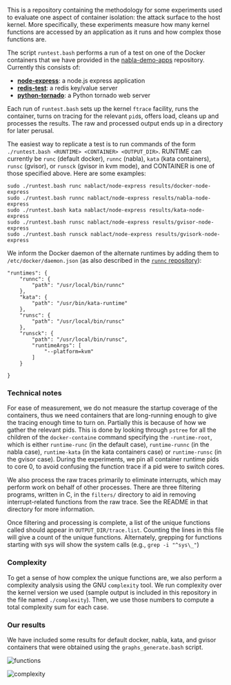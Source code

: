 This is a repository containing the methodology for some experiments
used to evaluate one aspect of container isolation: the attack surface
to the host kernel.  More specifically, these experiments measure how
many kernel functions are accessed by an application as it runs and
how complex those functions are.

The script `runtest.bash` performs a run of a test on one of the
Docker containers that we have provided in the
[nabla-demo-apps](https://github.com/nabla-containers/nabla-demo-apps)
repository.  Currently this consists of:

* [**node-express**][1]: a node.js express application 
* [**redis-test**][2]: a redis key/value server
* [**python-tornado**][3]: a Python tornado web server

Each run of `runtest.bash` sets up the kernel `ftrace` facility, runs
the container, turns on tracing for the relevant `pid`s, offers load,
cleans up and processes the results.  The raw and processed output
ends up in a directory for later perusal.

The easiest way to replicate a test is to run commands of the form
`./runtest.bash <RUNTIME> <CONTAINER> <OUTPUT_DIR>`.  RUNTIME can
currently be `runc` (default docker), `runnc` (nabla), `kata` (kata
containers), `runsc` (gvisor), or `runsck` (gvisor in kvm mode), and
CONTAINER is one of those specified above.  Here are some examples:

    sudo ./runtest.bash runc nablact/node-express results/docker-node-express
    sudo ./runtest.bash runnc nablact/node-express results/nabla-node-express
    sudo ./runtest.bash kata nablact/node-express results/kata-node-express
    sudo ./runtest.bash runsc nablact/node-express results/gvisor-node-express
    sudo ./runtest.bash runsck nablact/node-express results/gvisork-node-express
    
We inform the Docker daemon of the alternate runtimes by adding them
to `/etc/docker/daemon.json` (as also described in the [`runnc`
repository](https://github.com/nabla-containers/runnc)):

    "runtimes": {
        "runnc": {
            "path": "/usr/local/bin/runnc"
        },
        "kata": {
            "path": "/usr/bin/kata-runtime"
        },
        "runsc": {
            "path": "/usr/local/bin/runsc"
        },
        "runsck": {
            "path": "/usr/local/bin/runsc",
            "runtimeArgs": [
                "--platform=kvm"
            ]
        }

    }



###  Technical notes

For ease of measurement, we do not measure the startup coverage of the
containers, thus we need containers that are long-running enough to
give the tracing enough time to turn on.  Partially this is because of
how we gather the relevant pids.  This is done by looking through
`pstree` for all the children of the `docker-containe` command
specifying the `-runtime-root`, which is either `runtime-runc` (in the
default case), `runtime-runnc` (in the nabla case), `runtime-kata` (in
the kata containers case) or `runtime-runsc` (in the gvisor case).
During the experiments, we pin all container runtime pids to core 0,
to avoid confusing the function trace if a pid were to switch cores.

We also process the raw traces primarily to eliminate interrupts,
which may perform work on behalf of other processes.  There are three
filtering programs, written in C, in the `filters/` directory to aid
in removing interrupt-related functions from the raw trace.  See the
README in that directory for more information.

Once filtering and processing is complete, a list of the unique
functions called should appear in `OUTPUT_DIR/trace.list`.  Counting
the lines in this file will give a count of the unique functions.
Alternately, grepping for functions starting with sys will show the
system calls (e.g., `grep -i "^sys\_"`)

### Complexity

To get a sense of how complex the unique functions are, we also
perform a complexity analysis using the GNU `complexity` tool.  We run
complexity over the kernel version we used (sample output is included
in this repository in the file named `./complexity`).  Then, we
use those numbers to compute a total complexity sum for each case.

### Our results

We have included some results for default docker, nabla, kata, and
gvisor containers that were obtained using the `graphs_generate.bash`
script.

![functions](https://github.com/nabla-containers/measurements/blob/master/graph-functions.png?raw=true)

![complexity](https://github.com/nabla-containers/measurements/blob/master/graph-complexity.png?raw=true)


[1]: https://github.com/nabla-containers/nabla-demo-apps/tree/master/node-express
[2]: https://github.com/nabla-containers/nabla-demo-apps/tree/master/redis-test
[3]: https://github.com/nabla-containers/nabla-demo-apps/tree/master/python-tornado
